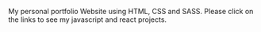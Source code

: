 My personal portfolio Website using HTML, CSS and SASS. Please click on the links to see my javascript and react projects.
